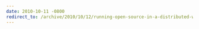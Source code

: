 ```yaml
---
date: 2010-10-11 -0800
redirect_to: /archive/2010/10/12/running-open-source-in-a-distributed-world.aspx/
---
```

